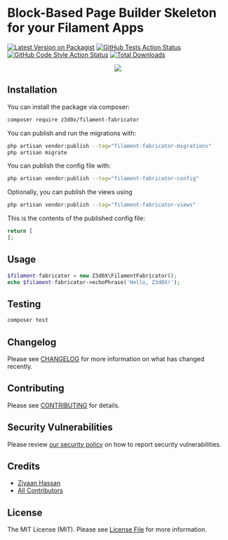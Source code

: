 # Block-Based Page Builder Skeleton for your Filament Apps

[![Latest Version on Packagist](https://img.shields.io/packagist/v/z3d0x/filament-fabricator.svg?style=flat-square)](https://packagist.org/packages/z3d0x/filament-fabricator)
[![GitHub Tests Action Status](https://img.shields.io/github/workflow/status/z3d0x/filament-fabricator/run-tests?label=tests)](https://github.com/z3d0x/filament-fabricator/actions?query=workflow%3Arun-tests+branch%3Amain)
[![GitHub Code Style Action Status](https://img.shields.io/github/workflow/status/z3d0x/filament-fabricator/Check%20&%20fix%20styling?label=code%20style)](https://github.com/z3d0x/filament-fabricator/actions?query=workflow%3A"Check+%26+fix+styling"+branch%3Amain)
[![Total Downloads](https://img.shields.io/packagist/dt/z3d0x/filament-fabricator.svg?style=flat-square)](https://packagist.org/packages/z3d0x/filament-fabricator)

<p align="center">
  <img src="https://user-images.githubusercontent.com/75579178/190926394-daa1b85d-70cc-4730-9a28-cd0c3a0d1230.png" />
</p>

## Installation

You can install the package via composer:

```bash
composer require z3d0x/filament-fabricator
```

You can publish and run the migrations with:

```bash
php artisan vendor:publish --tag="filament-fabricator-migrations"
php artisan migrate
```

You can publish the config file with:

```bash
php artisan vendor:publish --tag="filament-fabricator-config"
```

Optionally, you can publish the views using

```bash
php artisan vendor:publish --tag="filament-fabricator-views"
```

This is the contents of the published config file:

```php
return [
];
```

## Usage

```php
$filament-fabricator = new Z3d0X\FilamentFabricator();
echo $filament-fabricator->echoPhrase('Hello, Z3d0X!');
```

## Testing

```bash
composer test
```

## Changelog

Please see [CHANGELOG](CHANGELOG.md) for more information on what has changed recently.

## Contributing

Please see [CONTRIBUTING](.github/CONTRIBUTING.md) for details.

## Security Vulnerabilities

Please review [our security policy](../../security/policy) on how to report security vulnerabilities.

## Credits

- [Ziyaan Hassan](https://github.com/Z3d0X)
- [All Contributors](../../contributors)

## License

The MIT License (MIT). Please see [License File](LICENSE.md) for more information.
